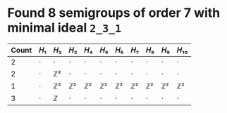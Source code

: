 # Found 8 semigroups of order 7 with minimal ideal `2_3_1`


Count | 𝐻₁ | 𝐻₂ | 𝐻₃ | 𝐻₄ | 𝐻₅ | 𝐻₆ | 𝐻₇ | 𝐻₈ | 𝐻₉ | 𝐻₁₀
-- | -- | -- | -- | -- | -- | -- | -- | -- | -- | --
2 | · | · | · | · | · | · | · | · | · | ·
2 | · | ℤ² | · | · | · | · | · | · | · | ·
1 | · | ℤ² | ℤ² | ℤ² | ℤ² | ℤ² | ℤ² | ℤ² | ℤ² | ℤ²
3 | · | ℤ | · | · | · | · | · | · | · | ·
